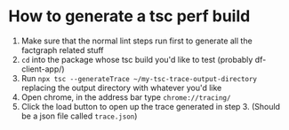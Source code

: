 # How to generate a tsc perf build

1. Make sure that the normal lint steps run first to generate all the factgraph related stuff
2. `cd` into the package whose tsc build you'd like to test (probably df-client-app/)
3. Run `npx tsc --generateTrace ~/my-tsc-trace-output-directory` replacing the output directory with whatever you'd like
4. Open chrome, in the address bar type `chrome://tracing/`
5. Click the load button to open up the trace generated in step 3. (Should be a json file called `trace.json`)
